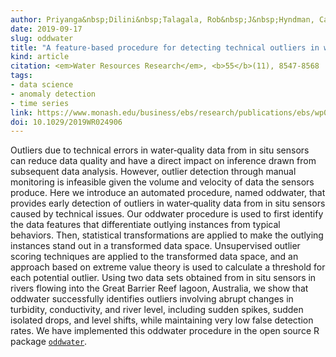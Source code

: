 ```yaml
---
author: Priyanga&nbsp;Dilini&nbsp;Talagala, Rob&nbsp;J&nbsp;Hyndman, Catherine&nbsp;Leigh, Kerrie&nbsp;Mengersen and Kate&nbsp;Smith&#8209;Miles
date: 2019-09-17
slug: oddwater
title: "A feature-based procedure for detecting technical outliers in water-quality data from in situ sensors"
kind: article
citation: <em>Water Resources Research</em>, <b>55</b>(11), 8547-8568
tags:
- data science
- anomaly detection
- time series
link: https://www.monash.edu/business/ebs/research/publications/ebs/wp01-2019.pdf
doi: 10.1029/2019WR024906
---
```


Outliers due to technical errors in water‐quality data from in situ sensors can reduce data quality and have a direct impact on inference drawn from subsequent data analysis. However, outlier detection through manual monitoring is infeasible given the volume and velocity of data the sensors produce. Here we introduce an automated procedure, named oddwater, that provides early detection of outliers in water‐quality data from in situ sensors caused by technical issues. Our oddwater procedure is used to first identify the data features that differentiate outlying instances from typical behaviors. Then, statistical transformations are applied to make the outlying instances stand out in a transformed data space. Unsupervised outlier scoring techniques are applied to the transformed data space, and an approach based on extreme value theory is used to calculate a threshold for each potential outlier. Using two data sets obtained from in situ sensors in rivers flowing into the Great Barrier Reef lagoon, Australia, we show that oddwater successfully identifies outliers involving abrupt changes in turbidity, conductivity, and river level, including sudden spikes, sudden isolated drops, and level shifts, while maintaining very low false detection rates. We have implemented this oddwater procedure in the open source R package [`oddwater`](https://github.com/pridiltal/oddwater).
